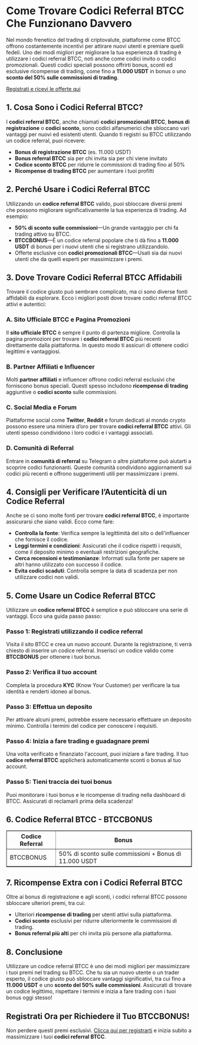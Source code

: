 <h1>Come Trovare Codici Referral BTCC Che Funzionano Davvero</h1>
<p>Nel mondo frenetico del trading di criptovalute, piattaforme come BTCC offrono costantemente incentivi per attirare nuovi utenti e premiare quelli fedeli. Uno dei modi migliori per migliorare la tua esperienza di trading è utilizzare i codici referral BTCC, noti anche come codici invito o codici promozionali. Questi codici speciali possono offrirti bonus, sconti ed esclusive ricompense di trading, come fino a <strong>11.000 USDT</strong> in bonus o uno <strong>sconto del 50% sulle commissioni di trading</strong>.</p>
<p><a href="https://partner.btcc.com/us/c/BTCCBONUS/9303" target="_blank">Registrati e ricevi le offerte qui</a></p>
<img src="https://images.mirror-media.xyz/publication-images/mOyzTHo__cWXepjeKkd-v.png?height=500&amp;width=1000" decoding="async" data-nimg="fill" class="css-xah9so" style="position: absolute; inset: 0px; box-sizing: border-box; padding: 0px; border: none; margin: auto; display: block; width: 0px; height: 0px; min-width: 100%; max-width: 100%; min-height: 100%; max-height: 100%;">

<h2>1. Cosa Sono i Codici Referral BTCC?</h2>
<p>I <strong>codici referral BTCC</strong>, anche chiamati <strong>codici promozionali BTCC</strong>, <strong>bonus di registrazione</strong> o <strong>codici sconto</strong>, sono codici alfanumerici che sbloccano vari vantaggi per nuovi ed esistenti utenti. Quando ti registri su BTCC utilizzando un codice referral, puoi ricevere:</p>
<ul>
<li><strong>Bonus di registrazione BTCC</strong> (es. 11.000 USDT)</li>
<li><strong>Bonus referral BTCC</strong> sia per chi invita sia per chi viene invitato</li>
<li><strong>Codice sconto BTCC</strong> per ridurre le commissioni di trading fino al 50%</li>
<li><strong>Ricompense di trading BTCC</strong> per aumentare i tuoi profitti</li>
</ul>
<h2>2. Perché Usare i Codici Referral BTCC</h2>
<p>Utilizzando un <strong>codice referral BTCC</strong> valido, puoi sbloccare diversi premi che possono migliorare significativamente la tua esperienza di trading. Ad esempio:</p>
<ul>
<li><strong>50% di sconto sulle commissioni</strong>—Un grande vantaggio per chi fa trading attivo su BTCC.</li>
<li><strong>BTCCBONUS</strong>—È un codice referral popolare che ti dà fino a <strong>11.000 USDT</strong> di bonus per i nuovi utenti che si registrano utilizzandolo.</li>
<li>Offerte esclusive con <strong>codici promozionali BTCC</strong>—Usati sia dai nuovi utenti che da quelli esperti per massimizzare i premi.</li>
</ul>
<h2>3. Dove Trovare Codici Referral BTCC Affidabili</h2>
<p>Trovare il codice giusto può sembrare complicato, ma ci sono diverse fonti affidabili da esplorare. Ecco i migliori posti dove trovare codici referral BTCC attivi e autentici:</p>
<h3>A. Sito Ufficiale BTCC e Pagina Promozioni</h3>
<p>Il <strong>sito ufficiale BTCC</strong> è sempre il punto di partenza migliore. Controlla la pagina promozioni per trovare i <strong>codici referral BTCC</strong> più recenti direttamente dalla piattaforma. In questo modo ti assicuri di ottenere codici legittimi e vantaggiosi.</p>
<h3>B. Partner Affiliati e Influencer</h3>
<p>Molti <strong>partner affiliati</strong> e influencer offrono codici referral esclusivi che forniscono bonus speciali. Questi spesso includono <strong>ricompense di trading</strong> aggiuntive o <strong>codici sconto</strong> sulle commissioni.</p>
<h3>C. Social Media e Forum</h3>
<p>Piattaforme social come <strong>Twitter</strong>, <strong>Reddit</strong> e forum dedicati al mondo crypto possono essere una miniera d’oro per trovare <strong>codici referral BTCC</strong> attivi. Gli utenti spesso condividono i loro codici e i vantaggi associati.</p>
<h3>D. Comunità di Referral</h3>
<p>Entrare in <strong>comunità di referral</strong> su Telegram o altre piattaforme può aiutarti a scoprire codici funzionanti. Queste comunità condividono aggiornamenti sui codici più recenti e offrono suggerimenti utili per massimizzare i premi.</p>
<h2>4. Consigli per Verificare l’Autenticità di un Codice Referral</h2>
<p>Anche se ci sono molte fonti per trovare <strong>codici referral BTCC</strong>, è importante assicurarsi che siano validi. Ecco come fare:</p>
<ul>
<li><strong>Controlla la fonte</strong>: Verifica sempre la legittimità del sito o dell'influencer che fornisce il codice.</li>
<li><strong>Leggi termini e condizioni</strong>: Assicurati che il codice rispetti i requisiti, come il deposito minimo o eventuali restrizioni geografiche.</li>
<li><strong>Cerca recensioni e testimonianze</strong>: Informati sulla fonte per sapere se altri hanno utilizzato con successo il codice.</li>
<li><strong>Evita codici scaduti</strong>: Controlla sempre la data di scadenza per non utilizzare codici non validi.</li>
</ul>
<h2>5. Come Usare un Codice Referral BTCC</h2>
<p>Utilizzare un <strong>codice referral BTCC</strong> è semplice e può sbloccare una serie di vantaggi. Ecco una guida passo passo:</p>
<h3>Passo 1: Registrati utilizzando il codice referral</h3>
<p>Visita il sito BTCC e crea un nuovo account. Durante la registrazione, ti verrà chiesto di inserire un codice referral. Inserisci un codice valido come <strong>BTCCBONUS</strong> per ottenere i tuoi bonus.</p>
<h3>Passo 2: Verifica il tuo account</h3>
<p>Completa la procedura <strong>KYC</strong> (Know Your Customer) per verificare la tua identità e renderti idoneo al bonus.</p>
<h3>Passo 3: Effettua un deposito</h3>
<p>Per attivare alcuni premi, potrebbe essere necessario effettuare un deposito minimo. Controlla i termini del codice per conoscere i requisiti.</p>
<h3>Passo 4: Inizia a fare trading e guadagnare premi</h3>
<p>Una volta verificato e finanziato l'account, puoi iniziare a fare trading. Il tuo <strong>codice referral BTCC</strong> applicherà automaticamente sconti o bonus al tuo account.</p>
<h3>Passo 5: Tieni traccia dei tuoi bonus</h3>
<p>Puoi monitorare i tuoi bonus e le ricompense di trading nella dashboard di BTCC. Assicurati di reclamarli prima della scadenza!</p>
<h2>6. Codice Referral BTCC - BTCCBONUS</h2>
<table border="1">
<thead>
<tr>
<th>Codice Referral</th>
<th>Bonus</th>
</tr>
</thead>
<tbody>
<tr>
<td>BTCCBONUS</td>
<td>50% di sconto sulle commissioni + Bonus di 11.000 USDT</td>
</tr>
</tbody>
</table>
<h2>7. Ricompense Extra con i Codici Referral BTCC</h2>
<p>Oltre ai bonus di registrazione e agli sconti, i codici referral BTCC possono sbloccare ulteriori premi, tra cui:</p>
<ul>
<li>Ulteriori <strong>ricompense di trading</strong> per utenti attivi sulla piattaforma.</li>
<li><strong>Codici sconto</strong> esclusivi per ridurre ulteriormente le commissioni di trading.</li>
<li><strong>Bonus referral più alti</strong> per chi invita più persone alla piattaforma.</li>
</ul>
<h2>8. Conclusione</h2>
<p>Utilizzare un codice referral BTCC è uno dei modi migliori per massimizzare i tuoi premi nel trading su BTCC. Che tu sia un nuovo utente o un trader esperto, il codice giusto può sbloccare vantaggi significativi, tra cui fino a <strong>11.000 USDT</strong> e uno <strong>sconto del 50% sulle commissioni</strong>. Assicurati di trovare un codice legittimo, rispettare i termini e inizia a fare trading con i tuoi bonus oggi stesso!</p>
<h2>Registrati Ora per Richiedere il Tuo BTCCBONUS!</h2>
<p>Non perdere questi premi esclusivi. <a href="https://partner.btcc.com/us/c/BTCCBONUS/9303">Clicca qui per registrarti</a> e inizia subito a massimizzare i tuoi <strong>codici referral BTCC</strong>.</p>
